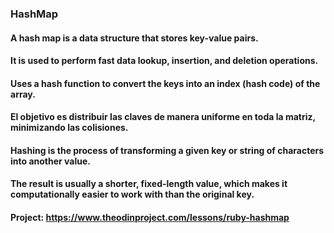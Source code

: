 ### HashMap

#### A hash map is a data structure that stores key-value pairs. 

#### It is used to perform fast data lookup, insertion, and deletion operations.

#### Uses a hash function to convert the keys into an index (hash code) of the array.

#### El objetivo es distribuir las claves de manera uniforme en toda la matriz, minimizando las colisiones. 

#### Hashing is the process of transforming a given key or string of characters into another value. 
#### The result is usually a shorter, fixed-length value, which makes it computationally easier to work with than the original key.

#### Project: https://www.theodinproject.com/lessons/ruby-hashmap
